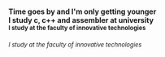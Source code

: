 #### Time goes by and I'm only getting younger</br>I study c, c++ and assembler at university</br><sub>I study at the faculty of innovative technologies<sub>

###### <sub>I study at the faculty of innovative technologies<sub>
